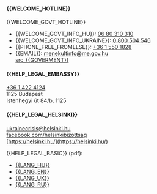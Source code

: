 #### {{WELCOME_HOTLINE}}

{{WELCOME_GOVT_HOTLINE}}

- {{WELCOME_GOVT_INFO_HU}}: [06 80 310 310](tel:+3680310310)<br/>
- {{WELCOME_GOVT_INFO_UKRAINE}}: [0 800 504 546](tel:0800504546)<br/>
- {{PHONE_FREE_FROMELSE}}: [+36 1 550 1828](tel:+3615501828)<br/>
- {{EMAIL}}: [menekultinfo@me.gov.hu](mailto:menekultinfo@me.gov.hu)<br/>
  [src\_{{GOVERMENT}}](https://www.facebook.com/kormanyzat/posts/277021681267711###3/11/2022)

#### {{HELP_LEGAL_EMBASSY}}

[+36 1 422 4124](tel:+3614224124)<br/>
1125 Budapest<br/>
Istenhegyi út 84/b, 1125

#### {{HELP_LEGAL_HELSINKI}}

[ukrainecrisis@helsinki.hu](mailto:ukrainecrisis@helsinki.hu)<br/>
[facebook.com/helsinkibizottsag](https://facebook.com/helsinkibizottsag)<br/>
[https://helsinki.hu/](https://helsinki.hu/)

{{HELP_LEGAL_BASIC}} (pdf):

- [{{LANG_HU}}](https://helsinki.hu/wp-content/uploads/2022/02/Magyar_Helsinki_Bizottsag_Ukrajna_Tajekoztato_2022_02_25.pdf)
- [{{LANG_EN}}](https://helsinki.hu/wp-content/uploads/2022/02/Hungarian_Helsinki_Comittee_Ukraine_Guide_2022_02_25_EN.pdf)
- [{{LANG_UK}}](https://helsinki.hu/wp-content/uploads/2022/02/Hungarian_Helsinki_Comittee_Ukraine_Guide_2022_02_25_UA.pdf)
- [{{LANG_RU}}](https://helsinki.hu/wp-content/uploads/2022/02/Hungarian_Helsinki_Comittee_Ukraine_Guide_2022_02_25_RU.pdf)
